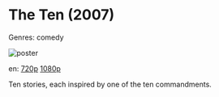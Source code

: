 # The Ten (2007)

Genres: comedy

![poster](http://image.tmdb.org/t/p/w500/wTBJReT3zKBv1H2SbMqoOjzJUuI.jpg)

en:
  [720p](magnet:?xt=urn:btih:06138E9C8B385EF41E1DDDDAEE241CB81A81A3BF&tr=udp://glotorrents.pw:6969/announce&tr=udp://tracker.opentrackr.org:1337/announce&tr=udp://torrent.gresille.org:80/announce&tr=udp://tracker.openbittorrent.com:80&tr=udp://tracker.coppersurfer.tk:6969&tr=udp://tracker.leechers-paradise.org:6969&tr=udp://p4p.arenabg.ch:1337&tr=udp://tracker.internetwarriors.net:1337)
  [1080p](magnet:?xt=urn:btih:97DEC688B1257776B7503975921ACBA14741EA11&tr=udp://glotorrents.pw:6969/announce&tr=udp://tracker.opentrackr.org:1337/announce&tr=udp://torrent.gresille.org:80/announce&tr=udp://tracker.openbittorrent.com:80&tr=udp://tracker.coppersurfer.tk:6969&tr=udp://tracker.leechers-paradise.org:6969&tr=udp://p4p.arenabg.ch:1337&tr=udp://tracker.internetwarriors.net:1337)
  


Ten stories, each inspired by one of the ten commandments.